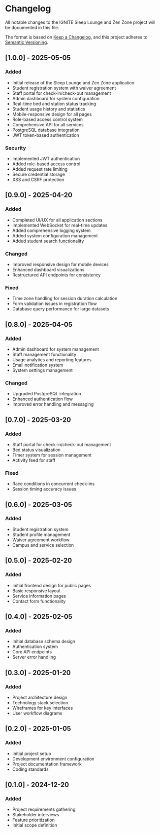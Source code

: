# Changelog

All notable changes to the IGNITE Sleep Lounge and Zen Zone project will be documented in this file.

The format is based on [Keep a Changelog](https://keepachangelog.com/en/1.0.0/),
and this project adheres to [Semantic Versioning](https://semver.org/spec/v2.0.0.html).

## [1.0.0] - 2025-05-05

### Added
- Initial release of the Sleep Lounge and Zen Zone application
- Student registration system with waiver agreement
- Staff portal for check-in/check-out management
- Admin dashboard for system configuration
- Real-time bed and station status tracking
- Student usage history and statistics
- Mobile-responsive design for all pages
- Role-based access control system
- Comprehensive API for all services
- PostgreSQL database integration
- JWT token-based authentication

### Security
- Implemented JWT authentication
- Added role-based access control
- Added request rate limiting
- Secure credential storage
- XSS and CSRF protection

## [0.9.0] - 2025-04-20

### Added
- Completed UI/UX for all application sections
- Implemented WebSocket for real-time updates
- Added comprehensive logging system
- Added system configuration management
- Added student search functionality

### Changed
- Improved responsive design for mobile devices
- Enhanced dashboard visualizations
- Restructured API endpoints for consistency

### Fixed
- Time zone handling for session duration calculation
- Form validation issues in registration flow
- Database query performance for large datasets

## [0.8.0] - 2025-04-05

### Added
- Admin dashboard for system management
- Staff management functionality
- Usage analytics and reporting features
- Email notification system
- System settings management

### Changed
- Upgraded PostgreSQL integration
- Enhanced authentication flow
- Improved error handling and messaging

## [0.7.0] - 2025-03-20

### Added
- Staff portal for check-in/check-out management
- Bed status visualization
- Timer system for session management
- Activity feed for staff

### Fixed
- Race conditions in concurrent check-ins
- Session timing accuracy issues

## [0.6.0] - 2025-03-05

### Added
- Student registration system
- Student profile management
- Waiver agreement workflow
- Campus and service selection

## [0.5.0] - 2025-02-20

### Added
- Initial frontend design for public pages
- Basic responsive layout
- Service information pages
- Contact form functionality

## [0.4.0] - 2025-02-05

### Added
- Initial database schema design
- Authentication system
- Core API endpoints
- Server error handling

## [0.3.0] - 2025-01-20

### Added
- Project architecture design
- Technology stack selection
- Wireframes for key interfaces
- User workflow diagrams

## [0.2.0] - 2025-01-05

### Added
- Initial project setup
- Development environment configuration
- Project documentation framework
- Coding standards

## [0.1.0] - 2024-12-20

### Added
- Project requirements gathering
- Stakeholder interviews
- Feature prioritization
- Initial scope definition